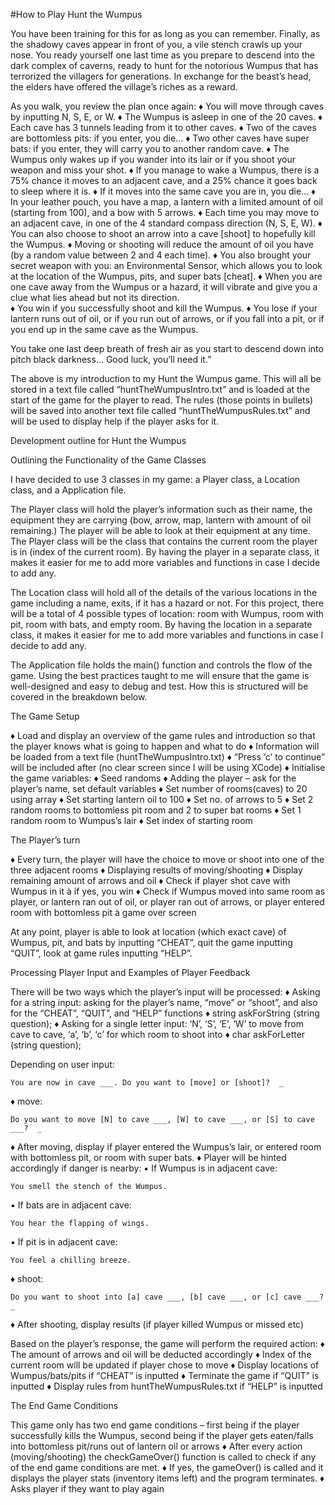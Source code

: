 #How to Play Hunt the Wumpus
 
You have been training for this for as long as you can remember. Finally, as the shadowy caves appear in front of you, a vile stench crawls up your nose. You ready yourself one last time as you prepare to descend into the dark complex of caverns, ready to hunt for the notorious Wumpus that has terrorized the villagers for generations. In exchange for the beast’s head, the elders have offered the village’s riches as a reward.
 
As you walk, you review the plan once again:
♦ You will move through caves by inputting N, S, E, or W.
♦ The Wumpus is asleep in one of the 20 caves.
♦ Each cave has 3 tunnels leading from it to other caves.
♦ Two of the caves are bottomless pits: if you enter, you die…
♦ Two other caves have super bats: if you enter, they will carry you to another random cave.
♦ The Wumpus only wakes up if you wander into its lair or if you shoot your weapon and miss your shot.
♦ If you manage to wake a Wumpus, there is a 75% chance it moves to an adjacent cave, and a 25% chance it goes back to sleep where it is.
♦ If it moves into the same cave you are in, you die…
♦ In your leather pouch, you have a map, a lantern with a limited amount of oil (starting from 100), and a bow with 5 arrows.
♦ Each time you may move to an adjacent cave, in one of the 4 standard compass direction (N, S, E, W).
♦ You can also choose to shoot an arrow into a cave [shoot] to hopefully kill the Wumpus.
♦ Moving or shooting will reduce the amount of oil you have (by a random value between 2 and 4 each time).
♦ You also brought your secret weapon with you: an Environmental Sensor, which allows you to look at the location of the Wumpus, pits, and super bats [cheat].
♦ When you are one cave away from the Wumpus or a hazard, it will vibrate and give you a clue what lies ahead but not its direction.  
♦ You win if you successfully shoot and kill the Wumpus.
♦ You lose if your lantern runs out of oil, or if you run out of arrows, or if you fall into a pit, or if you end up in the same cave as the Wumpus.
 
You take one last deep breath of fresh air as you start to descend down into pitch black darkness… Good luck, you’ll need it.”
 
The above is my introduction to my Hunt the Wumpus game. This will all be stored in a text file called “huntTheWumpusIntro.txt” and is loaded at the start of the game for the player to read. The rules (those points in bullets) will be saved into another text file called “huntTheWumpusRules.txt” and will be used to display help if the player asks for it.
 
 
 
Development outline for Hunt the Wumpus
 
Outlining the Functionality of the Game Classes
 
I have decided to use 3 classes in my game: a Player class, a Location class, and a Application file.
 
The Player class will hold the player’s information such as their name, the equipment they are carrying (bow, arrow, map, lantern with amount of oil remaining.) The player will be able to look at their equipment at any time. The Player class will be the class that contains the current room the player is in (index of the current room). By having the player in a separate class, it makes it easier for me to add more variables and functions in case I decide to add any.
 
The Location class will hold all of the details of the various locations in the game including a name, exits, if it has a hazard or not. For this project, there will be a total of 4 possible types of location: room with Wumpus, room with pit, room with bats, and empty room. By having the location in a separate class, it makes it easier for me to add more variables and functions in case I decide to add any.
 
The Application file holds the main() function and controls the flow of the game. Using the best practices taught to me will ensure that the game is well-designed and easy to debug and test. How this is structured will be covered in the breakdown below.
 
The Game Setup
 
♦ Load and display an overview of the game rules and introduction so that the player knows what is going to happen and what to do
♦ Information will be loaded from a text file (huntTheWumpusIntro.txt)
♦ “Press ‘c’ to continue” will be included after (no clear screen since I will be using XCode)
♦ Initialise the game variables:
♦ Seed randoms
♦ Adding the player – ask for the player’s name, set default variables
♦ Set number of rooms(caves) to 20 using array
♦ Set starting lantern oil to 100
♦ Set no. of arrows to 5
♦ Set 2 random rooms to bottomless pit room and 2 to super bat rooms
♦ Set 1 random room to Wumpus’s lair
♦ Set index of starting room
 
 
 
The Player’s turn
 
♦ Every turn, the player will have the choice to move or shoot into one of the three adjacent rooms
♦ Displaying results of moving/shooting
♦ Display remaining amount of arrows and oil
♦ Check if player shot cave with Wumpus in it  à if yes, you win
♦ Check if Wumpus moved into same room as player, or lantern ran out of oil, or player ran out of arrows, or player entered room with bottomless pit à  game over screen
 
At any point, player is able to look at location (which exact cave) of Wumpus, pit, and bats by inputting “CHEAT”, quit the game inputting “QUIT”, look at game rules inputting “HELP”.
 
 
 
Processing Player Input and Examples of Player Feedback
 
There will be two ways which the player’s input will be processed:
♦ Asking for a string input: asking for the player’s name, “move” or “shoot”, and also for the “CHEAT”, “QUIT”, and “HELP” functions
♦ string askForString (string question);
♦ Asking for a single letter input: ‘N’, ‘S’, ‘E’, ‘W’ to move from cave to cave, ‘a’, ‘b’, ‘c’ for which room to shoot into
♦ char askForLetter (string question);
 
Depending on user input:
~~~~~~~~~~~~~~~~~~~~~~~~~~~~~~~~~~~~~~~~~~~~~~~~~~~~~~~~~~~~~~
You are now in cave ___. Do you want to [move] or [shoot]?  _
~~~~~~~~~~~~~~~~~~~~~~~~~~~~~~~~~~~~~~~~~~~~~~~~~~~~~~~~~~~~~~
 
♦ move:
~~~~~~~~~~~~~~~~~~~~~~~~~~~~~~~~~~~~~~~~~~~~~~~~~~~~~~~~~~~
Do you want to move [N] to cave ___, [W] to cave ___, or [S] to cave ___?  _
~~~~~~~~~~~~~~~~~~~~~~~~~~~~~~~~~~~~~~~~~~~~~~~~~~~~~~~~~~~
♦ After moving, display if player entered the Wumpus’s lair, or entered room with bottomless pit, or room with super bats.
♦ Player will be hinted accordingly if danger is nearby:
▪ If Wumpus is in adjacent cave:
~~~~~~~~~~~~~~~~~~~~~~~~~~~~~~~~~~~~~~~~~~~~~~~~~~~~~~~~~~~
You smell the stench of the Wumpus.
~~~~~~~~~~~~~~~~~~~~~~~~~~~~~~~~~~~~~~~~~~~~~~~~~~~~~~~~~~~
 
▪ If bats are in adjacent cave:
~~~~~~~~~~~~~~~~~~~~~~~~~~~~~~~~~~~~~~~~~~~~~~~~~~~~~~~~~~~
You hear the flapping of wings.
~~~~~~~~~~~~~~~~~~~~~~~~~~~~~~~~~~~~~~~~~~~~~~~~~~~~~~~~~~~
 
▪ If pit is in adjacent cave:
~~~~~~~~~~~~~~~~~~~~~~~~~~~~~~~~~~~~~~~~~~~~~~~~~~~~~~~~~~~
You feel a chilling breeze.
~~~~~~~~~~~~~~~~~~~~~~~~~~~~~~~~~~~~~~~~~~~~~~~~~~~~~~~~~~~
 
 
♦ shoot:
~~~~~~~~~~~~~~~~~~~~~~~~~~~~~~~~~~~~~~~~~~~~~~~~~~~~~~~~~~~
Do you want to shoot into [a] cave ___, [b] cave ___, or [c] cave ___?  _
~~~~~~~~~~~~~~~~~~~~~~~~~~~~~~~~~~~~~~~~~~~~~~~~~~~~~~~~~~~
♦ After shooting, display results (if player killed Wumpus or missed etc)
 
 
Based on the player’s response, the game will perform the required action:
♦ The amount of arrows and oil will be deducted accordingly
♦ Index of the current room will be updated if player chose to move
♦ Display locations of Wumpus/bats/pits if “CHEAT” is inputted
♦ Terminate the game if “QUIT” is inputted
♦ Display rules from huntTheWumpusRules.txt if “HELP” is inputted
 
 
 
 
The End Game Conditions
 
This game only has two end game conditions – first being if the player successfully kills the Wumpus, second being if the player gets eaten/falls into bottomless pit/runs out of lantern oil or arrows
♦ After every action (moving/shooting) the checkGameOver() function is called to check if any of the end game conditions are met.
♦ If yes, the gameOver() is called and it displays the player stats (inventory items left) and the program terminates.
♦ Asks player if they want to play again
